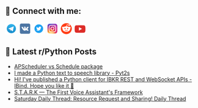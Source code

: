 ## 🔎 Connect with me:
[<img src="https://github.com/bullbesh/bullbesh/blob/main/images/Telegram.png" width="32" height="32" />](https://t.me/bullbesh)
[<img src="https://github.com/bullbesh/bullbesh/blob/main/images/VK.png" width="32" height="32" />](https://vk.com/bullbesh)
[<img src="https://github.com/bullbesh/bullbesh/blob/main/images/Twitter.png" width="32" height="32" />](https://twitter.com/bullbesh1)
[<img src="https://github.com/bullbesh/bullbesh/blob/main/images/Instagram.png" width="32" height="32" />](https://www.instagram.com/bullbesh)
[<img src="https://github.com/bullbesh/bullbesh/blob/main/images/Reddit.png" width="32" height="32" />](https://www.reddit.com/user/bullbesh)
[<img src="https://github.com/bullbesh/bullbesh/blob/main/images/YouTube.png" width="32" height="32" />](https://www.youtube.com/channel/UCtfjRs6uzgq5mfm8S06WTcg)

## 📕 Latest r/Python Posts
<!-- BLOG-POST-LIST:START -->
- [APScheduler vs Schedule package](https://www.reddit.com/r/Python/comments/1cpj8ra/apscheduler_vs_schedule_package/)
- [I made a Python text to speech library - Pyt2s](https://www.reddit.com/r/Python/comments/1cpbn3u/i_made_a_python_text_to_speech_library_pyt2s/)
- [Hi! I&#39;ve published a Python client for IBKR REST and WebSocket APIs - IBind. Hope you like it 👋](https://www.reddit.com/r/Python/comments/1cp8vnj/hi_ive_published_a_python_client_for_ibkr_rest/)
- [S.T.A.R.K — The First Voice Assistant&#39;s Framework](https://www.reddit.com/r/Python/comments/1cp4jmk/stark_the_first_voice_assistants_framework/)
- [Saturday Daily Thread: Resource Request and Sharing! Daily Thread](https://www.reddit.com/r/Python/comments/1cp43wy/saturday_daily_thread_resource_request_and/)
<!-- BLOG-POST-LIST:END -->
